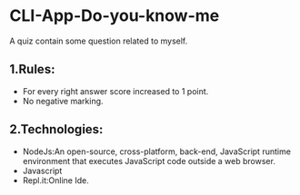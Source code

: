 # CLI-App-Do-you-know-me

A quiz contain some question related to myself. 

## 1.Rules:
   * For every right answer score increased to 1 point.
   * No negative marking.
## 2.Technologies:
   * NodeJs:An open-source, cross-platform, back-end, JavaScript runtime environment that executes JavaScript code outside a web browser.
   * Javascript
   * Repl.it:Online Ide.
